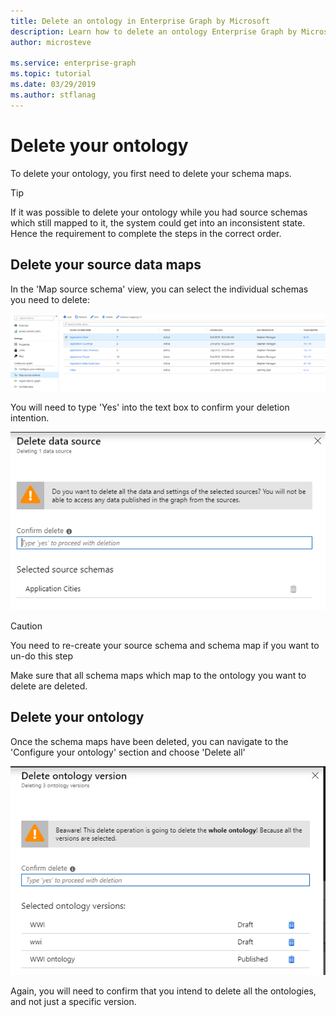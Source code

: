 ```yaml
---
title: Delete an ontology in Enterprise Graph by Microsoft
description: Learn how to delete an ontology Enterprise Graph by Microsoft
author: microsteve

ms.service: enterprise-graph
ms.topic: tutorial
ms.date: 03/29/2019
ms.author: stflanag
---
```


# Delete your ontology

To delete your ontology, you first need to delete your schema maps. 

> [!TIP]
> If it was possible to delete your ontology while you had source schemas which still mapped to it, the system could get into an inconsistent state. Hence the requirement to complete the steps in the correct order.

## Delete your source data maps

In the 'Map source schema' view, you can select the individual schemas you need to delete:

![Source schema view](media/deleting-ontology/source-schema-view.png)

You will need to type 'Yes' into the text box to confirm your deletion intention.

![Source schema view](media/deleting-ontology/delete-data-source.png)

> [!CAUTION]
> You need to re-create your source schema and schema map if you want to un-do this step

Make sure that all schema maps which map to the ontology you want to delete are deleted.

## Delete your ontology

Once the schema maps have been deleted, you can navigate to the 'Configure your ontology' section and choose 'Delete all'

![Source schema view](media/deleting-ontology/delete-ontology.png)

Again, you will need to confirm that you intend to delete all the ontologies, and not just a specific version.








